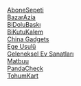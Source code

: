<a href="https://www.abonesepeti.com/">AboneSepeti</a>
<br>
<a href="https://www.bazarazia.com/index/home">BazarAzia</a>
<br>
<a href="https://www.bidolubaski.com/">BiDoluBaskı</a>
<br>
<a href="https://www.bikutukalem.com/">BiKutuKalem</a>
<br>
<a href="https://china-gadgets.com/">China Gadgets</a>
<br>
<a href="https://www.egeusulu.com/index.html">Ege Usulü</a>
<br>
<a href="https://www.ges.gov.tr/">Geleneksel Ev Sanatları</a>
<br>
<a href="https://www.matbuu.com/">Matbuu</a>
<br>
<a href="https://tr.pandacheck.com/">PandaCheck</a>
<br>
<a href="https://www.tohumkart.com/">TohumKart</a>
<br>
